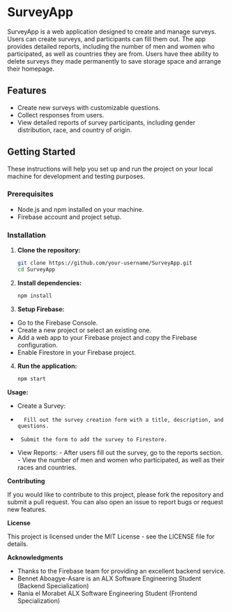 # SurveyApp

SurveyApp is a web application designed to create and manage surveys. Users can create surveys, and participants can fill them out. The app provides detailed reports, including the number of men and women who participated, as well as countries they are from.
Users have thee ability to delete surveys they made permanently to save storage space and arrange their homepage.

## Features

- Create new surveys with customizable questions.
- Collect responses from users.
- View detailed reports of survey participants, including gender distribution, race, and country of origin.

## Getting Started

These instructions will help you set up and run the project on your local machine for development and testing purposes.

### Prerequisites

- Node.js and npm installed on your machine.
- Firebase account and project setup.

### Installation

1. **Clone the repository:**

   ```bash
   git clone https://github.com/your-username/SurveyApp.git
   cd SurveyApp

2. **Install dependencies:**
   ```bash
   npm install

3. **Setup Firebase:**
-   Go to the Firebase Console.
-   Create a new project or select an existing one.
-   Add a web app to your Firebase project and copy the Firebase configuration.
-   Enable Firestore in your Firebase project.

4. **Run the application:**
   ```bash
   npm start

**Usage:**
-    Create a Survey:
 -       Fill out the survey creation form with a title, description, and questions.
  -      Submit the form to add the survey to Firestore.

   - View Reports:
    -    After users fill out the survey, go to the reports section.
    -    View the number of men and women who participated, as well as their races and countries.

**Contributing**

If you would like to contribute to this project, please fork the repository and submit a pull request. You can also open an issue to report bugs or request new features.

**License**

This project is licensed under the MIT License - see the LICENSE file for details.

**Acknowledgments**

- Thanks to the Firebase team for providing an excellent backend service.
- Bennet Aboagye-Asare is an ALX Software Engineering Student (Backend Specialization)
- Rania el Morabet ALX Software Engineering Student (Frontend Specialization)
